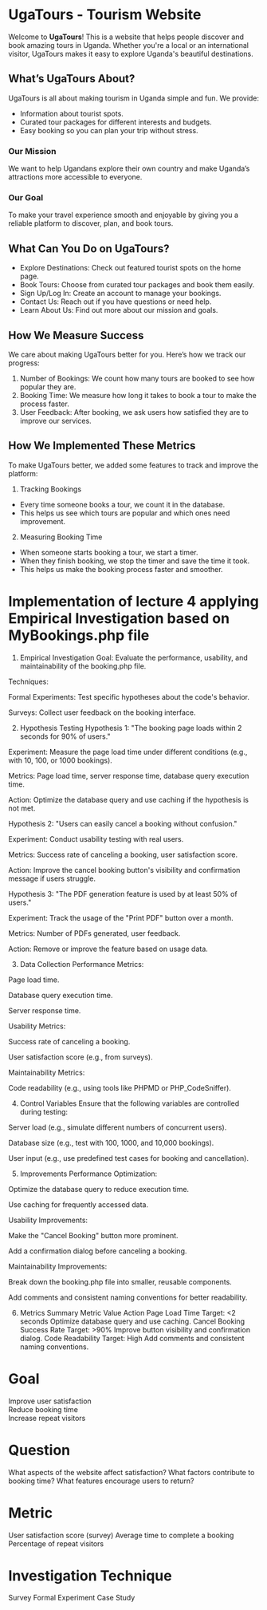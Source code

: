 # UgaTours - Tourism Website

Welcome to **UgaTours**! This is a website that helps people discover and book amazing tours in Uganda. Whether you're a local or an international visitor, UgaTours makes it easy to explore Uganda's beautiful destinations.

## What’s UgaTours About?

UgaTours is all about making tourism in Uganda simple and fun. We provide:
- Information about tourist spots.
- Curated tour packages for different interests and budgets.
- Easy booking so you can plan your trip without stress.

### Our Mission
We want to help Ugandans explore their own country and make Uganda’s attractions more accessible to everyone.

### Our Goal
To make your travel experience smooth and enjoyable by giving you a reliable platform to discover, plan, and book tours.

## What Can You Do on UgaTours?

- Explore Destinations: Check out featured tourist spots on the home page.
- Book Tours: Choose from curated tour packages and book them easily.
- Sign Up/Log In: Create an account to manage your bookings.
- Contact Us: Reach out if you have questions or need help.
- Learn About Us: Find out more about our mission and goals.

## How We Measure Success

We care about making UgaTours better for you. Here’s how we track our progress:

1. Number of Bookings: We count how many tours are booked to see how popular they are.
2. Booking Time: We measure how long it takes to book a tour to make the process faster.
3. User Feedback: After booking, we ask users how satisfied they are to improve our services.


## How We Implemented These Metrics

To make UgaTours better, we added some features to track and improve the platform:

1. Tracking Bookings
- Every time someone books a tour, we count it in the database.
- This helps us see which tours are popular and which ones need improvement.

2. Measuring Booking Time
- When someone starts booking a tour, we start a timer.
- When they finish booking, we stop the timer and save the time it took.
- This helps us make the booking process faster and smoother.
  
# Implementation of lecture 4 applying Empirical Investigation based on MyBookings.php file
1. Empirical Investigation
Goal: Evaluate the performance, usability, and maintainability of the booking.php file.

Techniques:

Formal Experiments: Test specific hypotheses about the code's behavior.

Surveys: Collect user feedback on the booking interface.

2. Hypothesis Testing
Hypothesis 1: "The booking page loads within 2 seconds for 90% of users."

Experiment: Measure the page load time under different conditions (e.g., with 10, 100, or 1000 bookings).

Metrics: Page load time, server response time, database query execution time.

Action: Optimize the database query and use caching if the hypothesis is not met.

Hypothesis 2: "Users can easily cancel a booking without confusion."

Experiment: Conduct usability testing with real users.

Metrics: Success rate of canceling a booking, user satisfaction score.

Action: Improve the cancel booking button's visibility and confirmation message if users struggle.

Hypothesis 3: "The PDF generation feature is used by at least 50% of users."

Experiment: Track the usage of the "Print PDF" button over a month.

Metrics: Number of PDFs generated, user feedback.

Action: Remove or improve the feature based on usage data.

3. Data Collection
Performance Metrics:

Page load time.

Database query execution time.

Server response time.

Usability Metrics:

Success rate of canceling a booking.

User satisfaction score (e.g., from surveys).

Maintainability Metrics:

Code readability (e.g., using tools like PHPMD or PHP_CodeSniffer).

4. Control Variables
Ensure that the following variables are controlled during testing:

Server load (e.g., simulate different numbers of concurrent users).

Database size (e.g., test with 100, 1000, and 10,000 bookings).

User input (e.g., use predefined test cases for booking and cancellation).

5. Improvements
Performance Optimization:

Optimize the database query to reduce execution time.

Use caching for frequently accessed data.

Usability Improvements:

Make the "Cancel Booking" button more prominent.

Add a confirmation dialog before canceling a booking.

Maintainability Improvements:

Break down the booking.php file into smaller, reusable components.

Add comments and consistent naming conventions for better readability.

6. Metrics Summary
Metric	Value	Action
Page Load Time	Target: <2 seconds	Optimize database query and use caching.
Cancel Booking Success Rate	Target: >90%	Improve button visibility and confirmation dialog.
Code Readability	Target: High	Add comments and consistent naming conventions.

# Goal			
Improve user satisfaction			
Reduce booking time			
Increase repeat visitors		
# Question
What aspects of the website affect satisfaction?
What factors contribute to booking time?
What features encourage users to return?
# Metric
User satisfaction score (survey)
Average time to complete a booking
Percentage of repeat visitors
# Investigation Technique
Survey
Formal Experiment
Case Study
